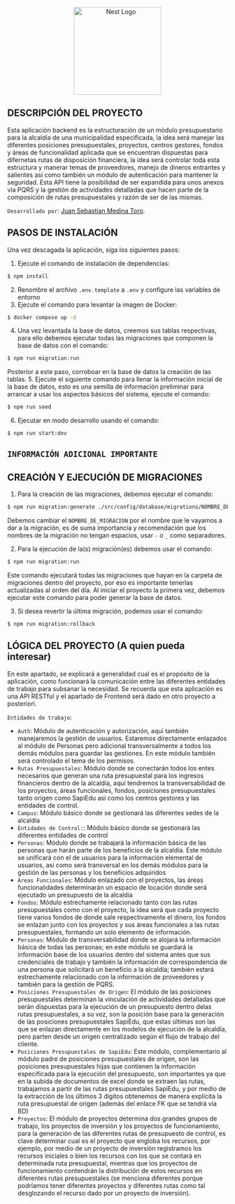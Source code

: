 <p align="center">
  <a href="http://nestjs.com/" target="blank"><img src="https://nestjs.com/img/logo-small.svg" width="200" alt="Nest Logo" /></a>
</p>

## DESCRIPCIÓN DEL PROYECTO ##
Esta aplicación backend es la estructuración de un módulo presupuestario para la alcaldía de una municipalidad especificada, la idea será manejar las diferentes posiciones presupuestales, proyectos, centros gestores, fondos y áreas de funcionalidad aplicada que se encuentran dispuestas para difernetas rutas de disposición financiera, la idea será controlar toda esta estructura y manerar temas de proveedores, manejo de dineros entrantes y salientes así como también un módulo de autenticación para mantener la seguridad. Esta API tiene la posibilidad de ser expandida para unos anexos vía PQRS y la gestión de actividades detalladas que hacen parte de la composición de rutas presupuestales y razón de ser de las mismas.

``Desarrollado por``: [Juan Sebastian Medina Toro](https://www.linkedin.com/in/juan-sebastian-medina-toro-887491249/).

## PASOS DE INSTALACIÓN ##
Una vez descagada la aplicación, siga los siguientes pasos:
1. Ejecute el comando de instalación de dependencias:
```bash
$ npm install
```
2. Renombre el archivo ``.env.template`` a ``.env`` y configure las variables de entorno
3. Ejecute el comando para levantar la imagen de Docker:
```bash
$ docker compose up -d
```
4. Una vez levantada la base de datos, creemos sus tablas respectivas, para ello debemos ejecutar todas las migraciones que componen la base de datos con el comando:
```bash
$ npm run migration:run
```
Posterior a este paso, corroboar en la base de datos la creación de las tablas.
5. Ejecute el siguiente comando para llenar la información inicial de la base de datos, esto es una semilla de información preliminar para arrancar a usar los aspectos básicos del sistema, ejecute el comando:
```bash
$ npm run seed
```
6. Ejecutar en modo desarrollo usando el comando:
```bash
$ npm run start:dev
```


## ``INFORMACIÓN ADICIONAL IMPORTANTE`` ##
## CREACIÓN Y EJECUCIÓN DE MIGRACIONES ##
1. Para la creación de las migraciones, debemos ejecutar el comando:
```bash
$ npm run migration:generate ./src/config/database/migrations/NOMBRE_DE_MIGRACION
```
Debemos cambiar el ``NOMBRE_DE_MIGRACION`` por el nombre que le vayamos a dar a la migración, es de suma importancia y recomendación que los nombres de la migración no tengan espacios, usar ``-`` o ``_`` como separadores.

2. Para la ejecución de la(s) migración(es) debemos usar el comando:
```bash
$ npm run migration:run
```
Este comando ejecutará todas las migraciones que hayan en la carpeta de migraciones dentro del proyecto, por eso es importante tenerlas actualizadas al orden del día. Al iniciar el proyecto la primera vez, debemos ejecutar este comando para poder generar la base de datos.

3. Si desea revertir la última migración, podemos usar el comando:
```bash
$ npm run migration:rollback
```

## LÓGICA DEL PROYECTO (A quien pueda interesar) ##
En este apartado, se explicará a generalidad cual es el propósito de la aplicación, como funcionará la comunicación entre las diferentes entidades de trabajo para subsanar la necesidad. Se recuerda que esta aplicación es una API RESTful y el apartado de Frontend será dado en otro proyecto a posteriori.

``Entidades de trabajo``:
* ``Auth``:
  Módulo de autenticación y autorización, aquí también manejaremos la gestión de usuarios. Estaremos directamente enlazados al módulo de Personas pero adicional transversalmente a todos los demás módulos para guardar las gestiones. En este módulo también será controlado el tema de los permisos.
* ``Rutas Presupuestales``:
  Módulo donde se conectarán todos los entes necesarios que generan una ruta presupuestal para los ingresos financieros dentro de la alcaldía, aquí tendremos la transversabilidad de los proyectos, áreas funcionales, fondos, posiciones presupuestales tanto origen como SapiEdu así como los centros gestores y las entidades de control.
* ``Campus``:
  Módulo básico donde se gestionará las diferentes sedes de la alcaldía
* ``Entidades de Control:``:
  Módulo básico donde se gestionará las diferentes entidades de control
* ``Personas``:
  Módulo donde se trabajará la información básica de las personas que harán parte de los beneficios de la alcaldía. Este módulo se unificará con el de usuarios para la información elemental de usuarios, así como será transversal en los demás módulos para la gestión de las personas y los beneficios adquiridos
* ``Áreas Funcionales``:
  Módulo enlazado con el proyectos, las áreas funcionalidades determinarán un espacio de locación donde será ejecutado un presupuesto de la alcaldía
* ``Fondos``:
  Módulo estrechamente relacionado tanto con las rutas presupuestales como con el proyecto, la idea será que cada proyecto tiene varios fondos de donde sale respectivamente el dinero, los fondos se enlazan junto con los proyectos y sus áreas funcionales a las rutas presupuestales, formando un solo elemento de información.
* ``Personas``:
  Módulo de transversabilidad donde se alojará la información básica de todas las personas; en este módulo se guardará la información base de los usuarios dentro del sistema antes que sus credenciales de trabajo y también la información de correspondencia de una persona que solicitará un beneficio a la alcaldía; también estará estrechamente relacionado con la información de proveedores y también para la gestión de PQRS.
* ``Posiciones Presupuestales de Origen``:
  El módulo de las posiciones presupuestales determinan la vinculación de actividades detalladas que serán dispuestas para la ejecución de un presupuesto dentro delas rutas presupuestales, a su vez, son la posición base para la generación de las posiciones presupuestales SapiEdu, que estas últimas son las que se enlazan directamente en los modelos de ejecución de la alcaldía, pero parten desde un origen centralizado según el flujo de trabajo del cliente.
* ``Posiciones Presupuestales de SapiEdu``:
  Este módulo, complementario al módulo padre de posiciones presupuestales de origen, son las posiciones presupuestales hijas que contienen la información especificada para la ejecución del presupuesto, son importantes ya que en la subida de documentos de excel donde se extraen las rutas, trabajamos a partir de las rutas presupuestales SapiEdu, y por medio de la extracción de los últimos 3 dígitos obtenemos de manera explícita la ruta presupuestal de origen (además del enlace FK que se tendrá vía BD)
* ``Proyectos``:
  El módulo de proyectos determina dos grandes grupos de trabajo, los proyectos de inversión y los proyectos de funcionamiento, para la generación de las diferentes rutas de presupuesto de control, es clave determinar cual es el proyecto que engloba los recursos, por ejemplo, por medio de un proyecto de inversión registramos los recursos iniciales o bien los recursos con los que se contará en determinada ruta presupuestal, mientras que los proyectos de funcionamiento contendrán la distribución de estos recursos en diferentes rutas presupuestales (se menciona diferentes porque podríamos tener diferentes proyectos y diferentes rutas como tal desglozando el recurso dado por un proyecto de inversión).


